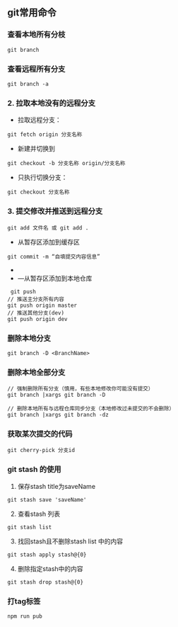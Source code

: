 
## git常用命令

### 查看本地所有分枝

```
git branch 
```

### 查看远程所有分支

```
git branch -a  
```

### 2. 拉取本地没有的远程分支
<!--本地没有的远程分支并切换到此分支上-->
- 拉取远程分支：
```
git fetch origin 分支名称
```
-  新建并切换到
```
git checkout -b 分支名称 origin/分支名称
```
-  只执行切换分支：
```
git checkout 分支名称 
```


### 3. 提交修改并推送到远程分支
```
git add 文件名 或 git add .
```
- 从暂存区添加到缓存区
```
git commit -m “自填提交内容信息”
```
- 
- —从暂存区添加到本地仓库
```
 git push  
// 推送主分支所有内容
git push origin master
// 推送其他分支(dev)
git push origin dev
```
 
### 删除本地分支
```
git branch -D <BranchName>
```
### 删除本地全部分支
```
// 强制删除所有分支（慎用，有些本地修改你可能没有提交）
git branch |xargs git branch -D

// 删除本地所有与远程仓库同步分支（本地修改过未提交的不会删除）
git branch |xargs git branch -dz
```
### 获取某次提交的代码
```
git cherry-pick 分支id 
```

### git stash 的使用

1. 保存stash title为saveName
```
git stash save 'saveName'
```
2. 查看stash 列表
```
git stash list
```
3.  找回stash且不删除stash list 中的内容
```
git stash apply stash@{0} 
```

4.  删除指定stash中的内容
```
git stash drop stash@{0}
```


### 打tag标签
```
npm run pub
 ```
 